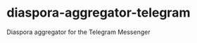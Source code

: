 diaspora-aggregator-telegram
============================

Diaspora aggregator for the Telegram Messenger
